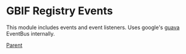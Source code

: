 # GBIF Registry Events

This module includes events and event listeners.
Uses google's [guava](https://github.com/google/guava) EventBus internally.

[Parent](../README.md)
